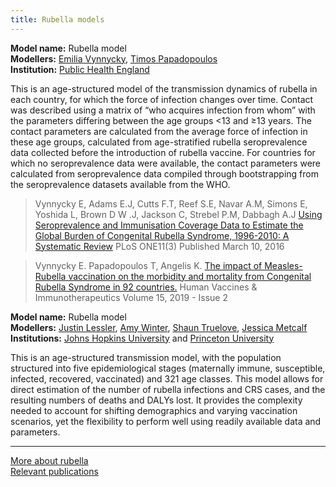 ```yaml
---
title: Rubella models
---
```


**Model name:** Rubella model     
**Modellers:** [Emilia Vynnycky](http://www.lshtm.ac.uk/aboutus/people/vynnycky.emilia), [Timos Papadopoulos](https://www.linkedin.com/in/timos-papadopoulos-a7a7a217/)        
**Institution:** [Public Health England](https://www.gov.uk/government/organisations/public-health-england)

This is an age-structured model of the transmission dynamics of rubella in each country, for which the force of infection changes over time.  Contact was described using a matrix of “who acquires infection from whom” with the parameters differing between the age groups <13 and ≥13 years.  The contact parameters are calculated from the average force of infection in these age groups, calculated from age-stratified rubella seroprevalence data collected before the introduction of rubella vaccine.   For countries for which no seroprevalence data were available, the contact parameters were calculated from seroprevalence data compiled through bootstrapping from the seroprevalence datasets available from the WHO. 

> Vynnycky E, Adams E.J, Cutts F.T, Reef S.E, Navar A.M, Simons E, Yoshida L, Brown D W .J, Jackson C, Strebel P.M, Dabbagh A.J [Using Seroprevalence and Immunisation Coverage Data to Estimate the Global Burden of Congenital Rubella Syndrome, 1996-2010: A Systematic Review](https://doi.org/10.1371/journal.pone.0149160) PLoS ONE11(3) Published March 10, 2016

> Vynnycky E. Papadopoulos T, Angelis K. [The impact of Measles-Rubella vaccination on the morbidity and mortality from Congenital Rubella Syndrome in 92 countries.](https://doi.org/10.1080/21645515.2018.1532257) Human Vaccines & Immunotherapeutics Volume 15, 2019 - Issue 2 


**Model name:** Rubella model   
**Modellers:** [Justin Lessler](https://www.jhsph.edu/faculty/directory/profile/2566/justin-lessler), [Amy Winter](https://scholar.google.com/citations?user=Y4PDlfkAAAAJ&hl=en&oi=ao), [Shaun Truelove](https://www.linkedin.com/in/shaun-truelove-ba9315a/), [Jessica Metcalf](http://metcalflab.princeton.edu/about-jess/)   
**Institutions:** [Johns Hopkins University](https://www.jhu.edu/) and [Princeton University](https://www.princeton.edu/)   

This is an age-structured transmission model, with the population structured into five epidemiological stages (maternally immune, susceptible, infected, recovered, vaccinated) and 321 age classes. This model allows for direct estimation of the number of rubella infections and CRS cases, and the resulting numbers of deaths and DALYs lost. It provides the complexity needed to account for shifting demographics and varying vaccination scenarios, yet the flexibility to perform well using readily available data and parameters.



---

[More about rubella](/diseases/rubella)  
[Relevant publications](/publications#rubella)
